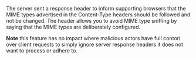 The server sent a response header to inform supporting browsers that the MIME types advertised in the Content-Type headers should be followed and not be changed. The header allows you to avoid MIME type sniffing by saying that the MIME types are deliberately configured.

**Note** this feature has no impact where malicious actors have full contorl over client requests to simply ignore server response headers it does not want to process or adhere to.
